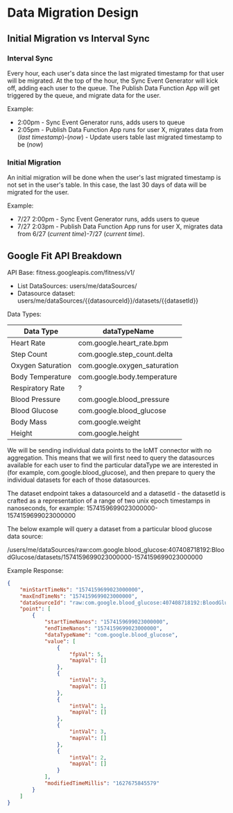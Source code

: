 # Data Migration Design

## Initial Migration vs Interval Sync

### Interval Sync

Every hour, each user's data since the last migrated timestamp for that user will be migrated.  At the top of the hour, the Sync Event Generator will kick off, adding each user to the queue.  The Publish Data Function App will get triggered by the queue, and migrate data for the user.

Example:

* 2:00pm - Sync Event Generator runs, adds users to queue
* 2:05pm - Publish Data Function App runs for user X, migrates data from (_last timestamp_)-(_now_)
         - Update users table last migrated timestamp to be (_now_)

### Initial Migration

An initial migration will be done when the user's last migrated timestamp is not set in the user's table.  In this case, the last 30 days of data will be migrated for the user.

Example:

* 7/27 2:00pm - Sync Event Generator runs, adds users to queue
* 7/27 2:03pm - Publish Data Function App runs for user X, migrates data from 6/27 (_current time_)-7/27 (_current time_).

## Google Fit API Breakdown

API Base: fitness.googleapis.com/fitness/v1/

* List DataSources: users/me/dataSources/
* Datasource dataset: users/me/dataSources/{{datasourceId}}/datasets/{{datasetId}}

Data Types:

| Data   Type       | dataTypeName                 |
|-------------------|------------------------------|
| Heart Rate        | com.google.heart_rate.bpm    |
| Step Count        | com.google.step_count.delta  |
| Oxygen Saturation | com.google.oxygen_saturation |
| Body Temperature  | com.google.body.temperature  |
| Respiratory Rate  | ?                            |
| Blood Pressure    | com.google.blood_pressure    |
| Blood Glucose     | com.google.blood_glucose     |
| Body Mass         | com.google.weight            |
| Height            | com.google.height            |

We will be sending individual data points to the IoMT connector with no aggregation.  This means that we will first need to query the datasources available for each user to find the particular dataType we are interested in (for example, com.google.blood_glucose), and then prepare to query the individual datasets for each of those datasources.

The dataset endpoint takes a datasourceId and a datasetId - the datasetId is crafted as a representation of a range of two unix epoch timestamps in nanoseconds, for example: 1574159699023000000-1574159699023000000

The below example will query a dataset from a particular blood glucose data source:

/users/me/dataSources/raw:com.google.blood_glucose:407408718192:BloodGlucose/datasets/1574159699023000000-1574159699023000000

Example Response:

```json
{
    "minStartTimeNs": "1574159699023000000",
    "maxEndTimeNs": "1574159699023000000",
    "dataSourceId": "raw:com.google.blood_glucose:407408718192:BloodGlucose",
    "point": [
        {
            "startTimeNanos": "1574159699023000000",
            "endTimeNanos": "1574159699023000000",
            "dataTypeName": "com.google.blood_glucose",
            "value": [
                {
                    "fpVal": 5,
                    "mapVal": []
                },
                {
                    "intVal": 3,
                    "mapVal": []
                },
                {
                    "intVal": 1,
                    "mapVal": []
                },
                {
                    "intVal": 3,
                    "mapVal": []
                },
                {
                    "intVal": 2,
                    "mapVal": []
                }
            ],
            "modifiedTimeMillis": "1627675845579"
        }
    ]
}
```

